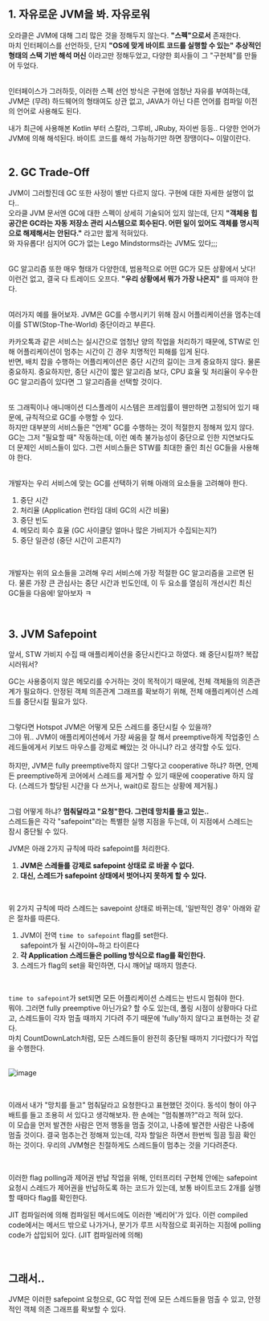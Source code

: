 ## 1. 자유로운 JVM을 봐. 자유로워 <br>

오라클은 JVM에 대해 그리 많은 것을 정해두지 않는다. **"스펙"으로서** 존재한다. <br>
마치 인터페이스를 선언하듯, 단지 **"OS에 맞게 바이트 코드를 실행할 수 있는" 추상적인 형태의 스택 기반 해석 머신** 이라고만 정해두었고, 다양한 회사들이 그 "구현체"를 만들어 두었다. <br> <br>

인터페이스가 그러하듯, 이러한 스펙 선언 방식은 구현에 엄청난 자유를 부여하는데, JVM은 (무려) 하드웨어의 형태여도 상관 없고, JAVA가 아닌 다른 언어를 컴파일 이전의 언어로 사용해도 된다. <br>

내가 최근에 사용해본 Kotlin 부터 스칼라, 그루비, JRuby, 자이썬 등등.. 다양한 언어가 JVM에 의해 해석된다. 바이트 코드를 해석 가능하기만 하면 장땡이다~ 이말이란다. <br> <br>


## 2. GC Trade-Off
JVM이 그러할진데 GC 또한 사정이 별반 다르지 않다. 구현에 대한 자세한 설명이 없다.. <br> 
오라클 JVM 문서엔 GC에 대한 스펙이 상세히 기술되어 있지 않는데, 단지 **"객체용 힙 공간은 GC라는 자동 저장소 관리 시스템으로 회수된다. 어떤 일이 있어도 객체를 명시적으로 해제해서는 안된다."** 라고만 짧게 적혀있다. <Br> 와 자유롭다! 심지어 GC가 없는 Lego Mindstorms라는 JVM도 있다;;; <br> <br>

GC 알고리즘 또한 매우 형태가 다양한데, 범용적으로 어떤 GC가 모든 상황에서 낫다! 이런건 없고, 결국 다 트레이드 오프다. **"우리 상황에서 뭐가 가장 나은지"** 를 따져야 한다. <Br> <br>

여러가지 예를 들어보자. JVM은 GC를 수행시키기 위해 잠시 어플리케이션을 멈추는데 이를 STW(Stop-The-World) 중단이라고 부른다. <br> 

카카오톡과 같은 서비스는 실시간으로 엄청난 양의 작업을 처리하기 때문에, STW로 인해 어플리케이션이 멈추는 시간이 긴 경우 치명적인 피해를 입게 된다. <Br> 반면, 배치 잡을 수행하는 어플리케이션은 중단 시간의 길이는 크게 중요하지 않다. 물론 중요하지. 중요하지만, 중단 시간이 짧은 알고리즘 보다, CPU 효율 및 처리율이 우수한 GC 알고리즘이 있다면 그 알고리즘을 선택할 것이다. <br> <br>

또 그래픽이나 애니매이션 디스플레이 시스템은 프레임률이 웬만하면 고정되어 있기 때문에, 규칙적으로 GC를 수행할 수 있다. <br> 하지만 대부분의 서비스들은 "언제" GC를 수행하는 것이 적절한지 정해져 있지 않다. GC는 그저 "필요할 때" 작동하는데, 이런 예측 불가능성이 중단으로 인한 지연보다도 더 문제인 서비스들이 있다. 그런 서비스들은 STW를 최대한 줄인 최신 GC들을 사용해야 한다. <Br> <br>

개발자는 우리 서비스에 맞는 GC를 선택하기 위해 아래의 요소들을 고려해야 한다.

1. 중단 시간
2. 처리율 (Application 런타임 대비 GC의 시간 비율)
3. 중단 빈도
4. 메모리 회수 효율 (GC 사이클당 얼마나 많은 가비지가 수집되는지?)
5. 중단 일관성 (중단 시간이 고른지?)


<br>

개발자는 위의 요소들을 고려해 우리 서비스에 가장 적절한 GC 알고리즘을 고르면 된다. 물론 가장 큰 관심사는 중단 시간과 빈도인데, 이 두 요소를 열심히 개선시킨 최신 GC들을 다음에! 알아보자 ㅋ

<Br> 


## 3. JVM Safepoint
앞서, STW 가비지 수집 때 애플리케이션을 중단시킨다고 하였다. 왜 중단시킬까? 복잡시러워서? <Br> 

GC는 사용중이지 않은 메모리를 수거하는 것이 목적이기 때문에, 전체 객체들의 의존관계가 필요하다. 안정된 객체 의존관계 그래프를 확보하기 위해, 전체 애플리케이션 스레드를 중단시킬 필요가 있다. <br>


<br> 그렇다면 Hotspot JVM은 어떻게 모든 스레드를 중단시킬 수 있을까? <Br>
그야 뭐.. JVM이 애플리케이션에서 가장 싸움을 잘 해서 preemptive하게 작업중인 스레드들에게서 키보드 마우스를 강제로 빼았는 것 아니냐? 라고 생각할 수도 있다. <br>  
하지만, JVM은 fully preemptive하지 않다! 그렇다고 cooperative 하냐? 하면, 언제든 preemptive하게 코어에서 스레드를 제거할 수 있기 때문에 cooperative 하지 않다. (스레드가 할당된 시간을 다 쓰거나, wait()로 잠드는 상황에 제거됨.) <br> <br>

그럼 어떻게 하냐? **멈춰달라고 "요청"한다. 그런데 망치를 들고 있는..** <br>
스레드들은 각각 "safepoint"라는 특별한 실행 지점을 두는데, 이 지점에서 스레드는 잠시 중단될 수 있다. <br>

JVM은 아래 2가지 규칙에 따라 safepoint를 처리한다.

1. **JVM은 스레들를 강제로 safepoint 상태로 로 바꿀 수 없다.**
2. **대신, 스레드가 safepoint 상태에서 벗어나지 못하게 할 수 있다.**

<Br> 

위 2가지 규칙에 따라 스레드는 savepoint 상태로 바뀌는데, '일반적인 경우' 아래와 같은 절차를 따른다. 
1. JVM이 전역 `time to safepoint` flag를 set한다. <br> safepoint가 될 시간이야~하고 타이른다
2. **각 Application 스레드들은 polling 방식으로 flag를 확인한다.**
3. 스레드가 flag의 set을 확인하면, 다시 깨어날 때까지 멈춘다.

<br>

`time to safepoint`가 set되면 모든 어플리케이션 스레드는 반드시 멈춰야 한다. <Br>
뭐야. 그러면 fully preemptive 아닌가요? 할 수도 있는데, 폴링 시점이 상황마다 다르고, 스레드들이 각자 멈출 때까지 기다려 주기 때문에 'fully'하지 않다고 표현하는 것 같다. <br> 마치 CountDownLatch처럼, 모든 스레드들이 완전히 중단될 때까지 기다렸다가 작업을 수행한다. <br> 
<br>


![image](https://github.com/10000-Bagger/free-topic-study/assets/71186266/0450b1c8-97a2-4244-ac5e-871f2666ea2a)

<br>

이래서 내가 "망치를 들고" 멈춰달라고 요청한다고 표현했던 것이다. 동석이 형이 야구 배트를 들고 조용히 서 있다고 생각해보자. 한 손에는 "멈춰볼까?"라고 적혀 있다. <br> 이 모습을 먼저 발견한 사람은 먼저 행동을 멈출 것이고, 나중에 발견한 사람은 나중에 멈출 것이다. 결국 멈추는건 정해져 있는데, 각자 할일은 하면서 한번씩 힐끔 힐끔 확인하는 것이다. 우리의 JVM형은 친절하게도 스레드들이 멈추는 것을 기다려준다.

<br>


이러한 flag polling과 제어권 반납 작업을 위해, 인터프리터 구현체 안에는 safepoint 요청시 스레드가 제어권을 반납하도록 하는 코드가 있는데, 보통 바이트코드 2개를 실행할 때마다 flag를 확인한다. <Br> 

JIT 컴파일러에 의해 컴파일된 메서드에도 이러한 '베리어'가 있다. 이런 compiled code에서는 메서드 밖으로 나가거나, 분기가 루프 시작점으로 회귀하는 지점에 polling code가 삽입되어 있다. (JIT 컴파일러에 의해)

<br>

## 그래서.. 
JVM은 이러한 safepoint 요청으로, GC 작업 전에 모든 스레드들을 멈출 수 있고, 안정적인 객체 의존 그래프를 확보할 수 있다.

